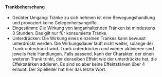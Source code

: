 #### Trankbeherschung

* Geübter Umgang: Tränke zu sich nehmen ist eine Bewegungshandlung und provoziert keine Gelegenheitsangriffe.
* Eingestimmt: Die Wirkung von langanhaltenden Tränken ist mindestens 3 Stunden. Das gilt nur für konsumierte Tränke.
* Unterdrücken: Die Wirkung eines einzelnen Trankes kann bewusst unterdrückt werden. Die Wirkungsdauer läuft nicht
weiter, solange der Trank unterdrückt wird. Trank unterdrücken und wieder aktivieren sind jeweils freie Handlungen.
Falls passend, kann der Charakter, der einen weiteren Trank trinkt, der denselben Effekt wie der unterdrückte hat,
die Effektstärken addieren. Es sind so aber keine Effektstärken über 4 erlaubt. Der Spielleiter hat hier das letzte Wort.
